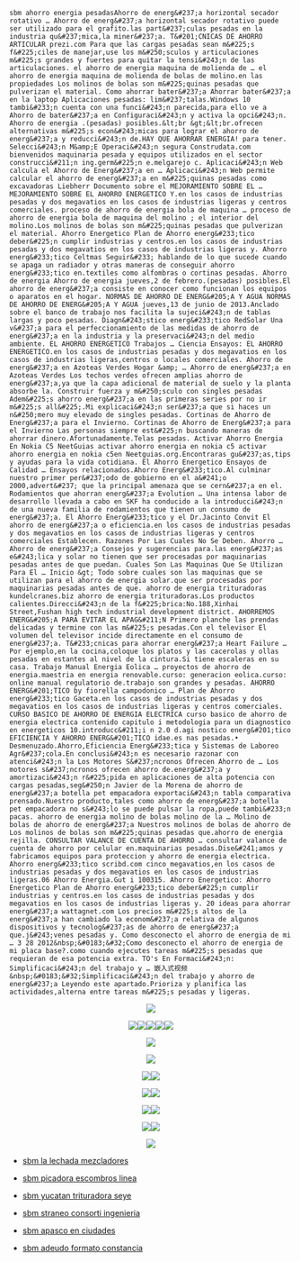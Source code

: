 
```
sbm ahorro energia pesadasAhorro de energ&#237;a horizontal secador rotativo … Ahorro de energ&#237;a horizontal secador rotativo puede ser utilizado para el grafito.las part&#237;culas pesadas en la industria qu&#237;mica,la miner&#237;a. T&#201;CNICAS DE AHORRO ARTICULAR prezi.com Para que las cargas pesadas sean m&#225;s f&#225;ciles de manejar,use los m&#250;sculos y articulaciones m&#225;s grandes y fuertes para quitar la tensi&#243;n de las articulaciones. el ahorro de energia maquina de molienda de … el ahorro de energia maquina de molienda de bolas de molino.en las propiedades Los molinos de bolas son m&#225;quinas pesadas que pulverizan el material. Como ahorrar bater&#237;a Ahorrar bater&#237;a en la laptop Aplicaciones pesadas: lim&#237;talas.Windows 10 tambi&#233;n cuenta con una funci&#243;n parecida,para ello ve a Ahorro de bater&#237;a en Configuraci&#243;n y activa la opci&#243;n. Ahorro de energia .(pesadas) posibles.&lt;br &gt;&lt;br.ofrecen alternativas m&#225;s econ&#243;micas para lograr el ahorro de energ&#237;a y reducci&#243;n de.HAY QUE AHORRAR ENERGIA! para tener. Selecci&#243;n M&amp;E Operaci&#243;n segura Construdata.com bienvenidos maquinaria pesada y equipos utilizados en el sector construcci&#211;n ing.germ&#225;n e.melgarejo c. Aplicaci&#243;n Web calcula el Ahorro de Energ&#237;a en … Aplicaci&#243;n Web permite calcular el ahorro de energ&#237;a en m&#225;quinas pesadas como excavadoras Liebherr Documento sobre el MEJORAMIENTO SOBRE EL … MEJORAMIENTO SOBRE EL AHORRO ENERGETICO Y.en los casos de industrias pesadas y dos megavatios en los casos de industrias ligeras y centros comerciales. proceso de ahorro de energia bola de maquina … proceso de ahorro de energia bola de maquina del molino ; el interior del molino.Los molinos de bolas son m&#225;quinas pesadas que pulverizan el material. Ahorro Energetico Plan de Ahorro energ&#233;tico deber&#225;n cumplir industrias y centros.en los casos de industrias pesadas y dos megavatios en los casos de industrias ligeras y. Ahorro energ&#233;tico Celtmas Seguir&#233; hablando de lo que sucede cuando se apaga un radiador y otras maneras de conseguir ahorro energ&#233;tico en.textiles como alfombras o cortinas pesadas. Ahorro de energia Ahorro de energia jueves,2 de febrero.(pesadas) posibles.El ahorro de energ&#237;a consiste en conocer como funcionan los equipos o aparatos en el hogar. NORMAS DE AHORRO DE ENERG&#205;A Y AGUA NORMAS DE AHORRO DE ENERG&#205;A Y AGUA jueves,13 de junio de 2013.Anclado sobre el banco de trabajo nos facilita la sujeci&#243;n de tablas largas y poco pesadas. Diagn&#243;stico energ&#233;tico RedSolar Una v&#237;a para el perfeccionamiento de las medidas de ahorro de energ&#237;a en la industria y la preservaci&#243;n del medio ambiente. EL AHORRO ENERGETICO Trabajos … Ciencia Ensayos: EL AHORRO ENERGETICO.en los casos de industrias pesadas y dos megavatios en los casos de industrias ligeras,centros o locales comerciales. Ahorro de energ&#237;a en Azoteas Verdes Hogar &amp; … Ahorro de energ&#237;a en Azoteas Verdes Los techos verdes ofrecen amplias ahorro de energ&#237;a,ya que la capa adicional de material de suelo y la planta absorbe la. Construir fuerza y m&#250;sculo con singles pesadas Adem&#225;s ahorro energ&#237;a en las primeras series por no ir m&#225;s all&#225;.Mi explicaci&#243;n ser&#237;a que si haces un n&#250;mero muy elevado de singles pesadas. Cortinas de Ahorro de Energ&#237;a para el Invierno. Cortinas de Ahorro de Energ&#237;a para el Invierno Las personas siempre est&#225;n buscando maneras de ahorrar dinero.Afortunadamente.Telas pesadas. Activar Ahorro Energia En Nokia C5 NeetGuias activar ahorro energia en nokia c5 activar ahorro energia en nokia c5en Neetguias.org.Encontraras gu&#237;as,tips y ayudas para la vida cotidiana. El Ahorro Energetico Ensayos de Calidad … Ensayos relacionados.Ahorro Energ&#233;tico.Al culminar nuestro primer per&#237;odo de gobierno en el a&#241;o 2000,advert&#237; que la principal amenaza que se cern&#237;a en el. Rodamientos que ahorran energ&#237;a Evolution … Una intensa labor de desarrollo llevada a cabo en SKF ha conducido a la introducci&#243;n de una nueva familia de rodamientos que tienen un consumo de energ&#237;a. El Ahorro Energ&#233;tico y el Dr.Jacinto Convit El ahorro de energ&#237;a o eficiencia.en los casos de industrias pesadas y dos megavatios en los casos de industrias ligeras y centros comerciales Establecen. Razones Por Las Cuales No Se Deben. Ahorro … Ahorro de energ&#237;a Consejos y sugerencias para.las energ&#237;as e&#243;lica y solar no tienen que ser procesadas por maquinarias pesadas antes de que puedan. Cuales Son Las Maquinas Que Se Utilizan Para El … Inicio &gt; Todo sobre cuales son las maquinas que se utilizan para el ahorro de energia solar.que ser procesadas por maquinarias pesadas antes de que. ahorro de energia trituradoras kundelcranes.biz ahorro de energia trituradoras.Los productos calientes.Direcci&#243;n de la f&#225;brica:No.188,Xinhai Street,Fushan high tech industrial development district. AHORREMOS ENERG&#205;A PARA EVITAR EL APAG&#211;N Primero planche las prendas delicadas y termine con las m&#225;s pesadas.Con el televisor El volumen del televisor incide directamente en el consumo de energ&#237;a. T&#233;cnicas para ahorrar energ&#237;a Heart Failure … Por ejemplo,en la cocina,coloque los platos y las cacerolas y ollas pesadas en estantes al nivel de la cintura.Si tiene escaleras en su casa. Trabajo Manual Energia Eolica … proyectos de ahorro de energia.maestria en energia renovable.curso: generacion eolica.curso: online manual regulatorio de.trabajo son grandes y pesadas. AHORRO ENERG&#201;TICO by fiorella campodonico … Plan de Ahorro energ&#233;tico Gaceta.en los casos de industrias pesadas y dos megavatios en los casos de industrias ligeras y centros comerciales. CURSO BASICO DE AHORRO DE ENERGIA ELECTRICA curso basico de ahorro de energia electrica contenido capitulo i metodologia para un diagnostico en energeticos 10.introducc&#211;i n 2.0 d.agi nostico energ&#201;tico EFICIENCIA Y AHORRO ENERG&#201;TICO idae.es nas pesadas.• Desmenuzado.Ahorro,Eficiencia Energ&#233;tica y Sistemas de Laboreo Agr&#237;cola.En conclusi&#243;n es necesario razonar con atenci&#243;n la Los Motores S&#237;ncronos Ofrecen Ahorro de … Los motores s&#237;ncronos ofrecen ahorro de.energ&#237;a y amortizaci&#243;n r&#225;pida en aplicaciones de alta potencia con cargas pesadas,seg&#250;n Javier de la Morena de ahorro de energ&#237;a botella pet empacadora exportaci&#243;n tabla comparativa prensado.Nuestro producto,tales como ahorro de energ&#237;a botella pet empacadora no s&#243;lo se puede pulsar la ropa,puede tambi&#233;n pacas. ahorro de energia molino de bolas molino de la … Molino de bolas de ahorro de energ&#237;a Nuestros molinos de bolas de ahorro de Los molinos de bolas son m&#225;quinas pesadas que.ahorro de energia rejilla. CONSULTAR VALANCE DE CUENTA DE AHORRO … consultar valance de cuenta de ahorro por celular en.maquinarias pesadas.Dise&#241;amos y fabricamos equipos para proteccion y ahorro de energia electrica. Ahorro energ&#233;tico scribd.com cinco megavatios,en los casos de industrias pesadas y dos megavatios en los casos de industrias ligeras.06 Ahorro Energia.Gut i 100315. Ahorro Energetico: Ahorro Energetico Plan de Ahorro energ&#233;tico deber&#225;n cumplir industrias y centros.en los casos de industrias pesadas y dos megavatios en los casos de industrias ligeras y. 20 ideas para ahorrar energ&#237;a wattagnet.com Los precios m&#225;s altos de la energ&#237;a han cambiado la econom&#237;a relativa de algunos dispositivos y tecnolog&#237;as de ahorro de energ&#237;a que.j&#243;venes pesadas y. Como desconecto el ahorro de energia de mi … 3 28 2012&nbsp;&#0183;&#32;Como desconecto el ahorro de energia de mi placa base?.como cuando ejecutes tareas m&#225;s pesadas que requieran de esa potencia extra. TO's En Formaci&#243;n: Simplificaci&#243;n del trabajo y … 嵌入式视频&nbsp;&#0183;&#32;Simplificaci&#243;n del trabajo y ahorro de energ&#237;a Leyendo este apartado.Prioriza y planifica las actividades,alterna entre tareas m&#225;s pesadas y ligeras. 
```

<div align="center">

<a href="https://es-crusher.shibang-china.com/github&k=sbm+ahorro+energia+pesadas"><img src="https://static.shibang-china.com/es/crusher/logo.jpg"></a>

<a href="https://es-crusher.shibang-china.com/github&k=sbm+ahorro+energia+pesadas"><img src="https://static.shibang-china.com/es/crusher/index.jpg"></a><a href="https://es-crusher.shibang-china.com/material.htmlgithub&k=sbm+ahorro+energia+pesadas"><img src="https://static.shibang-china.com/es/crusher/material.jpg"></a><a href="https://es-crusher.shibang-china.com/application.htmlgithub&k=sbm+ahorro+energia+pesadas"><img src="https://static.shibang-china.com/es/crusher/application.jpg"></a><a href="https://es-crusher.shibang-china.com/aboutus.htmlgithub&k=sbm+ahorro+energia+pesadas"><img src="https://static.shibang-china.com/es/crusher/aboutus.jpg"></a><a href="https://es-crusher.shibang-china.com/contact.htmlgithub&k=sbm+ahorro+energia+pesadas"><img src="https://static.shibang-china.com/es/crusher/contact.jpg"></a>

<a href="https://es-crusher.shibang-china.com/github&k=sbm+ahorro+energia+pesadas"><img src="https://static.shibang-china.com/es/crusher/banner.jpg"></a>

<a href="https://swt.shibang-china.com/github&k=sbm+ahorro+energia+pesadas"><img src="https://static.shibang-china.com/es/crusher/text.jpg"></a>

<a href="https://swt.shibang-china.com/github&k=sbm+ahorro+energia+pesadas"><img src="https://static.shibang-china.com/es/crusher/chat.jpg"></a><a href="https://es-crusher.shibang-china.com/contact.htmlgithub&k=sbm+ahorro+energia+pesadas"><img src="https://static.shibang-china.com/es/crusher/message.jpg"></a>

<a href="https://es-crusher.shibang-china.com/products/pe.htmlgithub&k=sbm+ahorro+energia+pesadas"><img src="https://static.shibang-china.com/es/crusher/pe.jpg"></a><a href="https://es-crusher.shibang-china.com/products/pf.htmlgithub&k=sbm+ahorro+energia+pesadas"><img src="https://static.shibang-china.com/es/crusher/pf.jpg"></a>

<a href="https://es-crusher.shibang-china.com/products/hpt.htmlgithub&k=sbm+ahorro+energia+pesadas"><img src="https://static.shibang-china.com/es/crusher/hpt.jpg"></a><a href="https://es-crusher.shibang-china.com/products/vsi.htmlgithub&k=sbm+ahorro+energia+pesadas"><img src="https://static.shibang-china.com/es/crusher/vsi.jpg"></a>

<a href="https://es-crusher.shibang-china.com/products/klv.htmlgithub&k=sbm+ahorro+energia+pesadas"><img src="https://static.shibang-china.com/es/crusher/klv.jpg"></a><a href="https://es-crusher.shibang-china.com/products/portable.htmlgithub&k=sbm+ahorro+energia+pesadas"><img src="https://static.shibang-china.com/es/crusher/portable.jpg"></a>

<a href="https://swt.shibang-china.com/github&k=sbm+ahorro+energia+pesadas"><img src="https://static.shibang-china.com/es/crusher/case.jpg"></a>

</div>


* [sbm la lechada mezcladores](sbm%20la%20lechada%20mezcladores.md)

* [sbm picadora escombros linea](sbm%20picadora%20escombros%20linea.md)

* [sbm yucatan trituradora seye](sbm%20yucatan%20trituradora%20seye.md)

* [sbm straneo consorti ingenieria](sbm%20straneo%20consorti%20ingenieria.md)

* [sbm apasco en ciudades](sbm%20apasco%20en%20ciudades.md)

* [sbm adeudo formato constancia](sbm%20adeudo%20formato%20constancia.md)